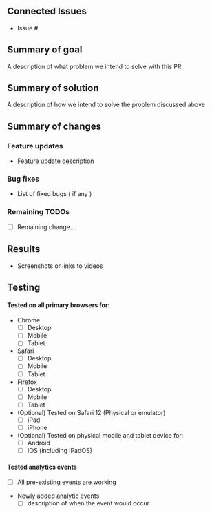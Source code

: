 ## Connected Issues
- Issue #

## Summary of goal
A description of what problem we intend to solve with this PR

## Summary of solution
A description of how we intend to solve the problem discussed above

## Summary of changes

### Feature updates
- Feature update description

### Bug fixes
- List of fixed bugs ( if any )

### Remaining TODOs
- [ ] Remaining change...

## Results
- Screenshots or links to videos

## Testing
#### Tested on all primary browsers for:
- Chrome
  - [ ] Desktop
  - [ ] Mobile
  - [ ] Tablet
- Safari
  - [ ] Desktop
  - [ ] Mobile
  - [ ] Tablet
- Firefox
  - [ ] Desktop
  - [ ] Mobile
  - [ ] Tablet
- (Optional) Tested on Safari 12 (Physical or emulator)
  - [ ] iPad
  - [ ] iPhone
- (Optional) Tested on physical mobile and tablet device for:
  - [ ] Android
  - [ ] iOS (including iPadOS)

#### Tested analytics events
- [ ] All pre-existing events are working
- Newly added analytic events
  - [ ] description of when the event would occur